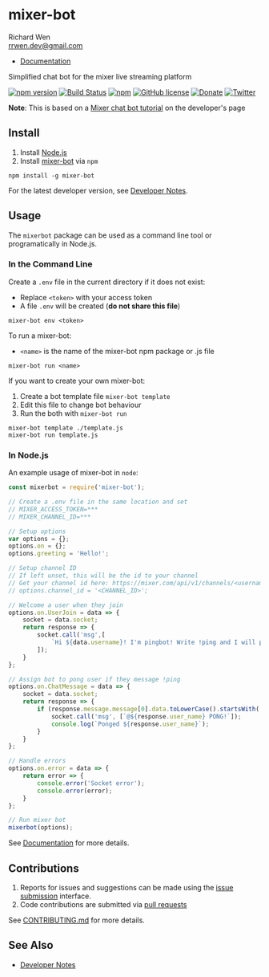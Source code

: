 # mixer-bot

Richard Wen  
rrwen.dev@gmail.com  

* [Documentation](https://rrwen.github.io/mixer-bot)

Simplified chat bot for the mixer live streaming platform

[![npm version](https://badge.fury.io/js/mixer-bot.svg)](https://badge.fury.io/js/mixer-bot)
[![Build Status](https://travis-ci.org/rrwen/mixer-bot.svg?branch=master)](https://travis-ci.org/rrwen/mixer-bot)
[![npm](https://img.shields.io/npm/dt/mixer-bot.svg)](https://www.npmjs.com/package/mixer-bot)
[![GitHub license](https://img.shields.io/github/license/rrwen/mixer-bot.svg)](https://github.com/rrwen/mixer-bot/blob/master/LICENSE)
[![Donate](https://img.shields.io/badge/donate-Donarbox-yellow.svg)](https://donorbox.org/rrwen)
[![Twitter](https://img.shields.io/twitter/url/https/github.com/rrwen/mixer-bot.svg?style=social)](https://twitter.com/intent/tweet?text=Simplified%20chat%20for%20the%20mixer%20live%20streaming%20platform:%20https%3A%2F%2Fgithub.com%2Frrwen%2Fmixer-bot%20%23nodejs%20%23npm)  
  
**Note**: This is based on a [Mixer chat bot tutorial](https://dev.mixer.com/guides/chat/chatbot) on the developer's page

## Install

1. Install [Node.js](https://nodejs.org/en/)
2. Install [mixer-bot](https://www.npmjs.com/package/mixer-bot) via `npm`

```
npm install -g mixer-bot
```

For the latest developer version, see [Developer Notes](DEVELOPER.md).

## Usage

The `mixerbot` package can be used as a command line tool or programatically in Node.js.

### In the Command Line

Create a `.env` file in the current directory if it does not exist:

* Replace `<token>` with your access token
* A file `.env` will be created (**do not share this file**)

```
mixer-bot env <token>
```

To run a mixer-bot:

* `<name>` is the name of the mixer-bot npm package or .js file 

```
mixer-bot run <name>
```

If you want to create your own mixer-bot:

1. Create a bot template file `mixer-bot template`
2. Edit this file to change bot behaviour
3. Run the both with `mixer-bot run`

```
mixer-bot template ./template.js
mixer-bot run template.js
```

### In Node.js

An example usage of mixer-bot in `node`:

```javascript
const mixerbot = require('mixer-bot');

// Create a .env file in the same location and set
// MIXER_ACCESS_TOKEN=***
// MIXER_CHANNEL_ID=***

// Setup options
var options = {};
options.on = {};
options.greeting = 'Hello!';

// Setup channel ID
// If left unset, this will be the id to your channel
// Get your channel id here: https://mixer.com/api/v1/channels/<username>?fields=id
// options.channel_id = '<CHANNEL_ID>';

// Welcome a user when they join
options.on.UserJoin = data => {
    socket = data.socket;
    return response => {
        socket.call('msg',[
            `Hi ${data.username}! I'm pingbot! Write !ping and I will pong back!`,
        ]);
    }
};

// Assign bot to pong user if they message !ping
options.on.ChatMessage = data => {
    socket = data.socket;
    return response => {
        if (response.message.message[0].data.toLowerCase().startsWith('!ping')) {
            socket.call('msg', [`@${response.user_name} PONG!`]);
            console.log(`Ponged ${response.user_name}`);
        }
    }
};

// Handle errors
options.on.error = data => {
    return error => {
        console.error('Socket error');
        console.error(error);
    }
};

// Run mixer bot
mixerbot(options);
```

See [Documentation](https://rrwen.github.io/mixer-bot) for more details.

## Contributions

1. Reports for issues and suggestions can be made using the [issue submission](https://github.com/rrwen/mixer-bot/issues) interface.
2. Code contributions are submitted via [pull requests](https://github.com/rrwen/mixer-bot/pulls)

See [CONTRIBUTING.md](CONTRIBUTING.md) for more details.

## See Also

* [Developer Notes](DEVELOPER.md)